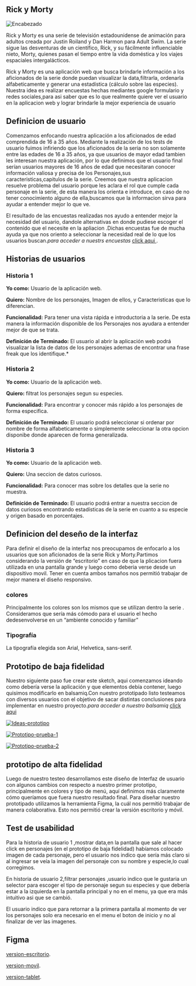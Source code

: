 
## Rick y Morty

![Encabezado](https://i.ibb.co/r578Dws/rick.jpg)

 Rick y Morty es una serie de televisión estadounidense de animación para adultos creada por Justin Roiland y Dan Harmon para Adult Swim. La serie sigue las desventuras de un científico, Rick, y su fácilmente influenciable nieto, Morty, quienes pasan el tiempo entre la vida doméstica y los viajes espaciales intergalácticos.

Rick y Morty es una aplicación web que busca brindarle información  a los aficionados de la serie donde puedan visualizar la data,filtrarla, ordenarla alfabeticamente y generar una estadística (cálculo sobre las especies). Nuestra idea es realizar  encuestas hechas mediantes  google formulario y redes sociales,para asi saber que es lo que realmente quiere ver el usuario en la aplicacion web y lograr  brindarle la mejor experiencia de usuario


## Definicion de usuario 

Comenzamos enfocando nuestra aplicación a los aficionados de edad comprendida de 16 a 35 años. Mediante la realización de los tests de usuario fuimos infiriendo que los aficionados de la seria no son solamente entre las edades de 16 a 35 años, ya que usuarios de mayor edad tambien les interesan  nuestra aplicación, por lo que definimos que el usuario final serían usuarios mayores de 16 años de edad que necesitaran conocer información valiosa y precisa de los Personajes,sus caracteristicas,capitulos de la serie.
 Creemos que nuestra aplicacion resuelve  problema del usuario  porque les aclara el rol que cumple cada personaje en la serie, de esta manera los orienta e introduce, en caso de no tener  conocimiento alguno de ella,buscamos que la informacion sirva para ayudar a entender mejor lo que ve.

El resultado de las encuestas realizadas nos ayudo a entender mejor la necesidad del usuario, dandole alternativas en donde pudiese escoger el contenido que el necesite en la apliacion .Dichas encuestas fue de mucha ayuda ya que nos oriento a seleccionar la necesidad real de lo que los usuarios  buscan.*para acceder a nuestrs encuestas* [click aqui ](https://docs.google.com/forms/d/1Y3Z6RJXadjELC6KrowbKjxcU2KmKy3Y1UO2KrmwNyys/edit).


## Historias de usuarios 

### Historia 1

**Yo como:** Usuario de la aplicación web.

**Quiero:** Nombre de los personajes, Imagen de ellos, y Caracteristicas que lo diferencian.

**Funcionalidad:** Para tener una vista rápida e introductoria a la serie. De esta manera la información disponible de los Personajes nos ayudara a entender mejor de que se trata.

**Definición de Terminado:** El usuario al abrir la aplicación web podrá visualizar la lista de datos de los personajes ademas de encontrar una frase freak que los identifique.*

### Historia 2

**Yo como:** Usuario de la aplicación web.

**Quiero:** filtrat  los personajes segun su especies.

**Funcionalidad:** Para encontrar y conocer más rápido a los personajes  de forma especifica.

**Definición de Terminado:** El usuario podrá seleccionar si ordenar por nombre de forma alfabeticamente o simplemente seleccionar
la otra opcion disponibe donde aparecen de forma generalizada.

### Historia 3

**Yo como:** Usuario de la aplicación web.

**Quiero:** Una seccion de datos curiosos.

**Funcionalidad:** Para conocer mas sobre los detalles que la serie no muestra.

**Definición de Terminado:** El usuario podrá entrar a nuestra seccion de datos curiosos encontrando estadísticas de la serie
en cuanto a su especie y origen basado en porcentajes.


## Definicion del deseño de la interfaz

Para definir el diseño de la interfaz nos preocupamos de enfocarlo a los usuarios que son aficionados de la serie Rick y Morty.Partimos considerando la versión de “escritorio” en caso de que la plicacion fuera utilizada en una pantalla grande y luego como deberia verse desde un dispositivo movil. Tener en cuenta ambos tamaños nos permitió trabajar de mejor manera el diseño responsivo.

### colores

Principalmente los colores son los mismos que se utilizan dentro la serie . Consideramos que sería más cómodo para el usuario el hecho dedesenvolverse en un “ambiente conocido y familiar”

### Tipografía

La tipografía elegida son Arial, Helvetica, sans-serif.


## Prototipo de baja fidelidad
Nuestro siguiente paso fue crear este sketch, aqui comenzamos ideando como debería verse la aplicación y que elementos debía contener, luego quisimos modificarlo en balsamiq.Con nuestro prototipado listo testeamos con diversos usuarios con el objetivo de sacar distintas conclusiones para implementar en nuestro proyecto.*para acceder a nuestro balsamiq* [click aqui ](https://balsamiq.cloud/s1cpqs0/pqxt9gm/rF1B0)

<a href="https://ibb.co/x6rSdMk"><img src="https://i.ibb.co/WfRWjch/Ideas-prototipo.jpg" alt="Ideas-prototipo" border="0" /></a>

<a href="https://ibb.co/xXwR25c"><img src="https://i.ibb.co/fqZPX0K/Prototipo-prueba-1.jpg" alt="Prototipo-prueba-1" border="0" /></a>

<a href="https://ibb.co/BGbkKXy"><img src="https://i.ibb.co/RNf84x3/Prototipo-prueba-2.jpg" alt="Prototipo-prueba-2" border="0" /></a>

## prototipo de alta fidelidad
Luego de nuestro testeo desarrollamos este diseño de Interfaz de usuario con algunos cambios con respecto a nuestro primer prototipo, principalmente en colores y tipo de menú, aquí definimos más claramente cómo queríamos que fuera nuestro resultado final. Para diseñar nuestro prototipado utilizamos la herramienta Figma, la cuál nos permitió trabajar de manera colaborativa. Esto nos permitió crear la versión escritorio y móvil.

## Test de usabilidad

Para la historia de usuario 1 ,mostrar data,en la pantalla que sale al hacer click en personajes (en el prototipo de baja fidelidad) habíamos colocado imagen de cada personaje, pero el usuario nos indico que sería más claro si al ingresar  se veía la imagen del personaje con su nombre y especie,lo cual corregimos.

En historia de usuario 2,filtrar personajes ,usuario indico que le gustaria un  selector para escoger el tipo de personaje segun su especies y que debería estar a la izquierda en la pantalla principal y no en el menu, ya que era más intuitivo asi que se cambió.

El usuario indico que para retornar a la primera pantalla al momento de ver los personajes solo era necesario en el menu el boton de inicio y no al finalizar de ver las imagenes.

## Figma

[version-escritorio](https://www.figma.com/file/Bu1UwmevLKlBUuyEkYksJz/Untitled?node-id=107%3A2).

[version-movil](https://www.figma.com/file/Bu1UwmevLKlBUuyEkYksJz/Untitled?node-id=67%3A3).

[version-tablet](https://www.figma.com/file/Bu1UwmevLKlBUuyEkYksJz/Untitled?node-id=15%3A8).


